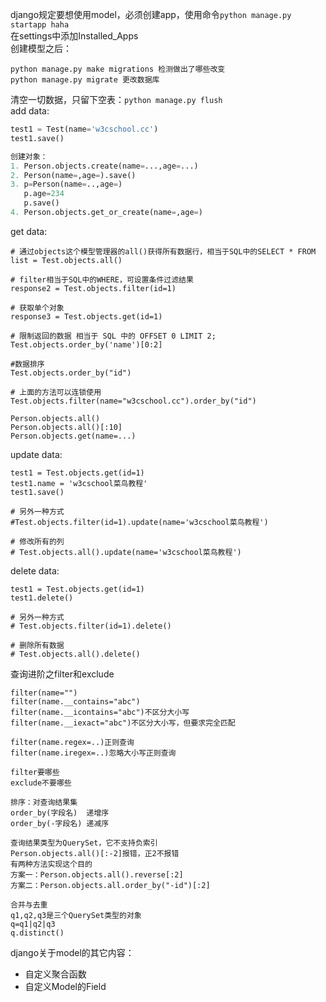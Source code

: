 django规定要想使用model，必须创建app，使用命令`python manage.py startapp haha`  
在settings中添加Installed_Apps  
创建模型之后：
```
python manage.py make migrations 检测做出了哪些改变
python manage.py migrate 更改数据库
```

清空一切数据，只留下空表：`python manage.py flush`  
add data:
```python
test1 = Test(name='w3cschool.cc')
test1.save()

创建对象：
1. Person.objects.create(name=...,age=...)
2. Person(name=,age=).save()
3. p=Person(name=..,age=)
   p.age=234
   p.save()
4. Person.objects.get_or_create(name=,age=)

```

get data:

    # 通过objects这个模型管理器的all()获得所有数据行，相当于SQL中的SELECT * FROM
    list = Test.objects.all()

    # filter相当于SQL中的WHERE，可设置条件过滤结果
    response2 = Test.objects.filter(id=1)

    # 获取单个对象
    response3 = Test.objects.get(id=1)

    # 限制返回的数据 相当于 SQL 中的 OFFSET 0 LIMIT 2;
    Test.objects.order_by('name')[0:2]

    #数据排序
    Test.objects.order_by("id")

    # 上面的方法可以连锁使用
    Test.objects.filter(name="w3cschool.cc").order_by("id")
    
    Person.objects.all()
    Person.objects.all()[:10]
    Person.objects.get(name=...)

update data:

    test1 = Test.objects.get(id=1)
	test1.name = 'w3cschool菜鸟教程'
	test1.save()

	# 另外一种方式
	#Test.objects.filter(id=1).update(name='w3cschool菜鸟教程')

	# 修改所有的列
	# Test.objects.all().update(name='w3cschool菜鸟教程')

delete data:

	test1 = Test.objects.get(id=1)
	test1.delete()

	# 另外一种方式
	# Test.objects.filter(id=1).delete()

	# 删除所有数据
	# Test.objects.all().delete()


查询进阶之filter和exclude

    filter(name="")
    filter(name.__contains="abc")
    filter(name.__icontains="abc")不区分大小写
    filter(name.__iexact="abc")不区分大小写，但要求完全匹配
    
    filter(name.regex=..)正则查询
    filter(name.iregex=..)忽略大小写正则查询
    
    filter要哪些
    exclude不要哪些
    
    排序：对查询结果集
    order_by(字段名)  递增序
    order_by(-字段名) 递减序
    
    查询结果类型为QuerySet，它不支持负索引
    Person.objects.all()[:-2]报错，正2不报错
    有两种方法实现这个目的
    方案一：Person.objects.all().reverse[:2]
    方案二：Person.objects.all.order_by("-id")[:2]
    
    合并与去重
    q1,q2,q3是三个QuerySet类型的对象
    q=q1|q2|q3
    q.distinct()
    
    
django关于model的其它内容：
* 自定义聚合函数
* 自定义Model的Field